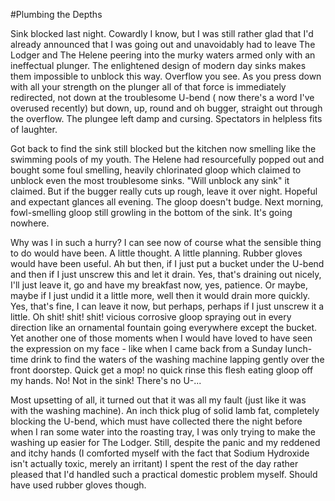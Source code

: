 #Plumbing the Depths

Sink blocked last night. Cowardly I know, but I was still rather glad that I'd already announced that I was going out and unavoidably had to leave The Lodger and The Helene peering into the murky waters armed only with an ineffectual plunger. The enlightened design of modern day sinks makes them impossible to unblock this way. Overflow you see. As you press down with all your strength on the plunger all of that force is immediately redirected, not down at the troublesome U-bend ( now there's a word I've overused recently) but down, up, round and oh bugger, straight out through the overflow. The plungee left damp and cursing. Spectators in helpless fits of laughter. 

Got back to find the sink still blocked but the kitchen now smelling like the swimming pools of my youth. The Helene had resourcefully popped out and bought some foul smelling, heavily chlorinated gloop which claimed to unblock even the most troublesome sinks. "Will unblock any sink" it claimed. But if the bugger really cuts up rough, leave it over night. Hopeful and expectant glances all evening. The gloop doesn't budge. Next morning, fowl-smelling gloop still growling in the bottom of the sink. It's going nowhere. 

Why was I in such a hurry? I can see now of course what the sensible thing to do would have been. A little thought. A little planning. Rubber gloves would have been useful. Ah but then, if I just put a bucket under the U-bend and then if I just unscrew this and let it drain. Yes, that's draining out nicely, I'll just leave it, go and have my breakfast now, yes, patience. Or maybe, maybe if I just undid it a little more, well then it would drain more quickly. Yes, that's fine, I can leave it now, but perhaps, perhaps if I just unscrew it a little. Oh shit! shit! shit! vicious corrosive gloop spraying out in every direction like an ornamental fountain going everywhere except the bucket. Yet another one of those moments when I would have loved to have seen the expression on my face - like when I came back from a Sunday lunch-time drink to find the waters of the washing machine lapping gently over the front doorstep. Quick get a mop! no quick rinse this flesh eating gloop off my hands. No! Not in the sink! There's no U-... 

Most upsetting of all, it turned out that it was all my fault (just like it was with the washing machine). An inch thick plug of solid lamb fat, completely blocking the U-bend, which must have collected there the night before when I ran some water into the roasting tray, I was only trying to make the washing up easier for The Lodger. Still, despite the panic and my reddened and itchy hands (I comforted myself with the fact that Sodium Hydroxide isn't actually toxic, merely an irritant) I spent the rest of the day rather pleased that I'd handled such a practical domestic problem myself. Should have used rubber gloves though.
